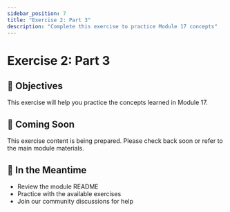 ```yaml
---
sidebar_position: 7
title: "Exercise 2: Part 3"
description: "Complete this exercise to practice Module 17 concepts"
---
```


# Exercise 2: Part 3

## 🎯 Objectives

This exercise will help you practice the concepts learned in Module 17.

## 📝 Coming Soon

This exercise content is being prepared. Please check back soon or refer to the main module materials.

## 🚀 In the Meantime

- Review the module README
- Practice with the available exercises
- Join our community discussions for help
